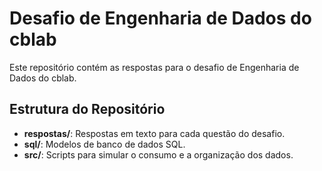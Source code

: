 # Desafio de Engenharia de Dados do cblab

Este repositório contém as respostas para o desafio de Engenharia de Dados do cblab.

## Estrutura do Repositório
- **respostas/**: Respostas em texto para cada questão do desafio.
- **sql/**: Modelos de banco de dados SQL.
- **src/**: Scripts para simular o consumo e a organização dos dados.
